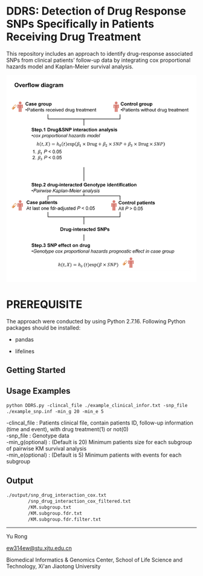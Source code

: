 DDRS: Detection of Drug Response SNPs Specifically in Patients Receiving Drug Treatment
================================
This repository includes an approach to identify drug-response associated SNPs from clinical patients’ follow-up data by integrating cox proportional hazards model and Kaplan-Meier survival analysis. 

![pipeline](https://github.com/ew314/DDRS/blob/main/pipeline/4.figure.1.pipeline.github.jpg)

# PREREQUISITE
The approach were conducted by using Python 2.7.16. 
Following Python packages should be installed:
<ul>
<li><p>pandas</p></li>
<li><p>lifelines</p></li>
</ul>

Getting Started
---------------

Usage Examples
--------------

    python DDRS.py -clincal_file ./example_clinical_infor.txt -snp_file ./example_snp.inf -min_g 20 -min_e 5

-clincal_file    : Patients clinical file, contain patients ID, follow-up information (time and event), with drug treatment(1) or not(0)<br>
-snp_file        : Genotype data<br>
-min_g(optional) : (Default is 20) Minimum patients size for each subgroup of pairwise KM survival analysis<br>
-min_e(optional) : (Default is 5)  Minimum patients with events for each subgroup<br>

Output
--------------
    ./output/snp_drug_interaction_cox.txt
            /snp_drug_interaction_cox_filtered.txt
            /KM.subgroup.txt
            /KM.subgroup.fdr.txt
            /KM.subgroup.fdr.filter.txt
      
---------------------------------------
Yu Rong

ew314ew@stu.xjtu.edu.cn

Biomedical Informatics & Genomics Center, School of Life Science and Technology, Xi'an Jiaotong University
